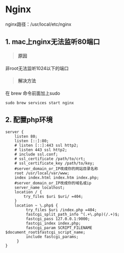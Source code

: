 # Nginx

nginx路径：/usr/local/etc/nginx

## 1. mac上nginx无法监听80端口

> #### 原因 
  非root无法监听1024以下的端口
> #### 解决方法<br/>
  在 brew 命令前面加上sudo
```
sudo brew services start nginx
```
## 2. 配置php环境
```
server {
    listen 80;
    listen [::]:80;
    # listen [::]:443 ssl http2;
    # listen 443 ssl http2;
    # include ssl.conf;
    # ssl_certificate /path/to/crt;
    # ssl_certificate_key /path/to/key;
    #server_domain_or_IP改成你的网站目录名称
    root /usr/local/var/www;
    index index.html index.htm index.php;
    #server_domain_or_IP改成你的域名或ip
    server_name localhost;
    location / {
        try_files $uri $uri/ =404;
    }
    location ~ \.php$ {
         try_files $uri /index.php =404;
         fastcgi_split_path_info ^(.+\.php)(/.+)$;
         fastcgi_pass 127.0.0.1:9000;
         fastcgi_index index.php;
         fastcgi_param SCRIPT_FILENAME $document_root$fastcgi_script_name;
         include fastcgi_params;
     }
}
```